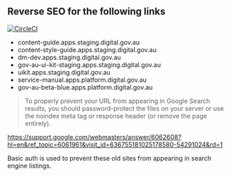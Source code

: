 ## Reverse SEO for the following links

[![CircleCI](https://circleci.com/gh/govau/redirect-staging-apps.svg?style=svg)](https://circleci.com/gh/govau/redirect-staging-apps)

* content-guide.apps.staging.digital.gov.au
* content-style-guide.apps.staging.digital.gov.au
* dm-dev.apps.staging.digital.gov.au
* gov-au-ui-kit-staging.apps.staging.digital.gov.au
* uikit.apps.staging.digital.gov.au
* service-manual.apps.platform.digital.gov.au
* gov-au-beta-blue.apps.platform.digital.gov.au

> To properly prevent your URL from appearing in Google Search results, you should password-protect the files on your server or use the noindex meta tag or response header (or remove the page entirely).

https://support.google.com/webmasters/answer/6062608?hl=en&ref_topic=6061961&visit_id=636755181025178580-54291024&rd=1

Basic auth is used to prevent these old sites from appearing in search engine listings.
